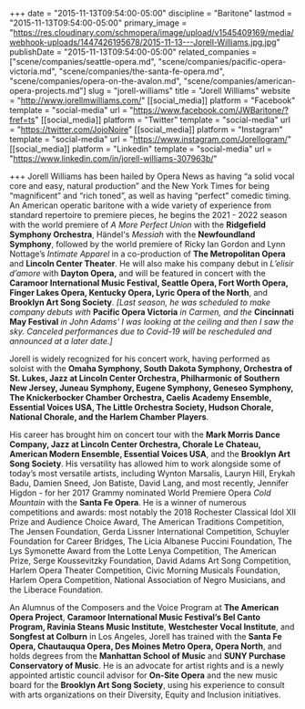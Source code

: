 +++
date = "2015-11-13T09:54:00-05:00"
discipline = "Baritone"
lastmod = "2015-11-13T09:54:00-05:00"
primary_image = "https://res.cloudinary.com/schmopera/image/upload/v1545409169/media/webhook-uploads/1447426195678/2015-11-13---Jorell-Williams.jpg.jpg"
publishDate = "2015-11-13T09:54:00-05:00"
related_companies = ["scene/companies/seattle-opera.md", "scene/companies/pacific-opera-victoria.md", "scene/companies/the-santa-fe-opera.md", "scene/companies/opera-on-the-avalon.md", "scene/companies/american-opera-projects.md"]
slug = "jorell-williams"
title = "Jorell Williams"
website = "http://www.jorellmwilliams.com/"
[[social_media]]
platform = "Facebook"
template = "social-media"
url = "https://www.facebook.com/JWBaritone/?fref=ts"
[[social_media]]
platform = "Twitter"
template = "social-media"
url = "https://twitter.com/JojoNoire"
[[social_media]]
platform = "Instagram"
template = "social-media"
url = "https://www.instagram.com/Jorellogram/"
[[social_media]]
platform = "Linkedin"
template = "social-media"
url = "https://www.linkedin.com/in/jorell-williams-307963b/"

+++
Jorell Williams has been hailed by Opera News as having “a solid vocal core and easy, natural production” and the New York Times for being “magnificent” and “rich toned”, as well as having “perfect” comedic timing. An American operatic baritone with a wide variety of experience from standard repertoire to premiere pieces, he begins the 2021 - 2022 season with the world premiere of _A More Perfect Union_ with the **Ridgefield Symphony Orchestra**, Händel's _Messiah_ with the **Newfoundland Symphony**, followed by the world premiere of Ricky Ian Gordon and Lynn Nottage’s _Intimate Apparel_ in a co-production of **The Metropolitan Opera** and **Lincoln Center Theater**. He will also make his company debut in _L’elisir d’amore_ with **Dayton Opera,** and will be featured in concert with the **Caramoor International Music Festival, Seattle Opera, Fort Worth Opera, Finger Lakes Opera, Kentucky Opera, Lyric Opera of the North**, and **Brooklyn Art Song Society**. _\[Last season, he was scheduled to make company debuts with_ **Pacific Opera Victoria** _in Carmen, and the_ **Cincinnati May Festival** _in John Adams' I was looking at the ceiling and then I saw the sky. Canceled performances due to Covid-19 will be rescheduled and announced at a later date.\]_

Jorell is widely recognized for his concert work, having performed as soloist with the **Omaha Symphony, South Dakota Symphony, Orchestra of St. Lukes, Jazz at Lincoln Center Orchestra, Philharmonic of Southern New Jersey, Juneau Symphony, Eugene Symphony, Geneseo Symphony, The Knickerbocker Chamber Orchestra, Caelis Academy Ensemble, Essential Voices USA, The Little Orchestra Society, Hudson Chorale, National Chorale, and the Harlem Chamber Players**.

His career has brought him on concert tour with the **Mark Morris Dance Company, Jazz at Lincoln Center Orchestra, Chorale Le Chateau, American Modern Ensemble, Essential Voices USA**, and the **Brooklyn Art Song Society**. His versatility has allowed him to work alongside some of today’s most versatile artists, including Wynton Marsalis, Lauryn Hill, Erykah Badu, Damien Sneed, Jon Batiste, David Lang, and most recently, Jennifer Higdon - for her 2017 Grammy nominated World Premiere Opera _Cold Mountain_ with the **Santa Fe Opera**. He is a winner of numerous competitions and awards: most notably the 2018 Rochester Classical Idol XII Prize and Audience Choice Award, The American Traditions Competition, The Jensen Foundation, Gerda Lissner International Competition, Schuyler Foundation for Career Bridges, The Licia Albanese Puccini Foundation, The Lys Symonette Award from the Lotte Lenya Competition, The American Prize, Serge Koussevitzky Foundation, David Adams Art Song Competition, Harlem Opera Theater Competition, Civic Morning Musicals Foundation, Harlem Opera Competition, National Association of Negro Musicians, and the Liberace Foundation.

An Alumnus of the Composers and the Voice Program at **The American Opera Project**, **Caramoor International Music Festival’s Bel Canto Program, Ravinia Steans Music Institute**, **Westchester Vocal Institute**, and **Songfest at Colburn** in Los Angeles, Jorell has trained with the **Santa Fe Opera, Chautauqua Opera, Des Moines Metro Opera, Opera North**, and holds degrees from the **Manhattan School of Music** and **SUNY Purchase Conservatory of Music**. He is an advocate for artist rights and is a newly appointed artistic council advisor for **On-Site Opera** and the new music board for the **Brooklyn Art Song Society**, using his experience to consult with arts organizations on their Diversity, Equity and Inclusion initiatives.